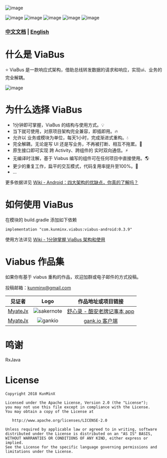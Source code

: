 ![image](https://github.com/KunMinX/android-viabus-architecture/blob/master/images/viabuslogo.png)

![image](https://img.shields.io/badge/jcenter-0.3.9-brightgreen.svg)
![image](https://img.shields.io/badge/api-%2B15-blue.svg)
![image](https://img.shields.io/badge/license-Apache2.0-blue.svg)
![image](https://img.shields.io/badge/author-KunMinX-orange.svg)
![image](https://img.shields.io/badge/qq群-905136432-orange.svg)

### [中文文档](https://github.com/KunMinX/android-viabus-architecture/blob/master/README_CN.md) | [English](https://github.com/KunMinX/android-viabus-architecture/blob/master/README_EN.md)

# 什么是 ViaBus
⭐ ViaBus 是一款响应式架构，借助总线转发数据的请求和响应，实现ui、业务的完全解耦。

![image](https://github.com/KunMinX/android-viabus-architecture/blob/master/images/viabus_flow.png)

# 为什么选择 ViaBus
- 1分钟即可掌握，ViaBus 的结构与使用方式。💡
- 当下就可使用，对原项目架构完全兼容，即插即用。🔥
- 允许以 业务或模块为单位，每天1小时，完成渐进式重构。💧
- 完全解耦，无论是写 UI 还是写业务，不再被打断、相互不拖累。🌱
- 原生接口即可实现 跨 Activity、跨组件的 实时双向通信。⚡
- 无编译时注解，基于 Viabus 编写的组件可在任何项目中直接使用。🌎
- 更少的重复工作，扁平的交互模式，代码复用率提升至100%。💪
- ...

更多依据详见 [Wiki - Android：四大架构的优缺点，你真的了解吗？](https://github.com/KunMinX/android-viabus-architecture/wiki/Android-%E5%90%84%E7%B1%BB%E6%9E%B6%E6%9E%84%E6%A8%AA%E5%90%91%E6%AF%94%E5%AF%B9)

# 如何使用 ViaBus
在模块的 build.gradle 添加如下依赖
```
implementation "com.kunminx.viabus:viabus-android:0.3.9"
```
使用方法详见 [Wiki - 1分钟掌握 ViaBus 架构和使用](https://github.com/KunMinX/android-viabus-architecture/wiki/1%E5%88%86%E9%92%9F%E6%8E%8C%E6%8F%A1-ViaBus-%E6%9E%B6%E6%9E%84%E7%9A%84%E4%BD%BF%E7%94%A8)


# Viabus 作品集

如果你有基于 viabus 重构的作品，欢迎加群或电子邮件的方式投稿。

投稿邮箱：kunminx@gmail.com

|见证者|Logo|作品地址或项目链接|
|:--:|:--:|:--:|
|[MyateJx](https://github.com/MyateJx)|![sakernote](https://github.com/KunMinX/android-viabus-architecture/blob/master/images/icon_sakernote.png)|[舒心录 - 酷安老牌记事本 app](https://www.coolapk.com/apk/com.myatejx.sakernote)|
|[MyateJx](https://github.com/MyateJx)|![gankio](https://github.com/KunMinX/android-viabus-architecture/blob/master/images/icon_gank.png)|[gank.io 客户端](https://github.com/MyateJx/GankIo-viabus-architecture)|

# 鸣谢

RxJava


# License

```
Copyright 2018 KunMinX

Licensed under the Apache License, Version 2.0 (the "License");
you may not use this file except in compliance with the License.
You may obtain a copy of the License at

   http://www.apache.org/licenses/LICENSE-2.0

Unless required by applicable law or agreed to in writing, software
distributed under the License is distributed on an "AS IS" BASIS,
WITHOUT WARRANTIES OR CONDITIONS OF ANY KIND, either express or implied.
See the License for the specific language governing permissions and
limitations under the License.
```
